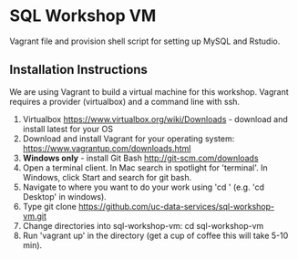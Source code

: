 # SQL Workshop VM 

Vagrant file and provision shell script for setting up MySQL and Rstudio. 

## Installation Instructions 

We are using Vagrant to build a virtual machine for this workshop.  Vagrant requires a provider (virtualbox) and a command line with ssh. 

1. Virtualbox https://www.virtualbox.org/wiki/Downloads - download and install latest for your OS
2. Download and install Vagrant for your operating system: https://www.vagrantup.com/downloads.html
2. **Windows only** - install Git Bash  http://git-scm.com/downloads 
3.  Open a terminal client. In Mac search in spotlight for 'terminal'.  In Windows, click Start and search for git bash. 
4.  Navigate to where you want to do your work using 'cd <directory>' (e.g. 'cd Desktop' in windows).
5.  Type git clone https://github.com/uc-data-services/sql-workshop-vm.git
6.  Change directories into sql-workshop-vm:  cd sql-workshop-vm
7.  Run 'vagrant up' in the directory (get a cup of coffee this will take 5-10 min).
